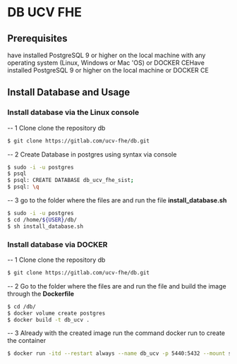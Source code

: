 # DB UCV FHE

## Prerequisites
have installed PostgreSQL 9 or higher on the local machine with any operating system (Linux, Windows or Mac 'OS) or DOCKER CEHave installed PostgreSQL 9 or higher on the local machine or DOCKER CE

## Install Database and Usage

### Install database via the Linux console
-- 1 Clone clone the repository db
```bash
$ git clone https://gitlab.com/ucv-fhe/db.git
```
-- 2 Create Database in postgres using syntax via console
```bash
$ sudo -i -u postgres
$ psql
$ psql: CREATE DATABASE db_ucv_fhe_sist;
$ psql: \q
```
-- 3  go to the folder where the files are and run the file **install_database.sh**
```bash
$ sudo -i -u postgres
$ cd /home/${USER}/db/
$ sh install_database.sh
```

### Install database via DOCKER
-- 1 Clone clone the repository db
```bash
$ git clone https://gitlab.com/ucv-fhe/db.git
```

-- 2  Go to the folder where the files are and run the file and build the image through the **Dockerfile**
```bash
$ cd /db/
$ docker volume create postgres
$ docker build -t db_ucv .
```
-- 3 Already with the created image run the command docker run to create the container
```bash
$ docker run -itd --restart always --name db_ucv -p 5440:5432 --mount source=postgres,target=/db --network ucv_fhe db_ucv
```
